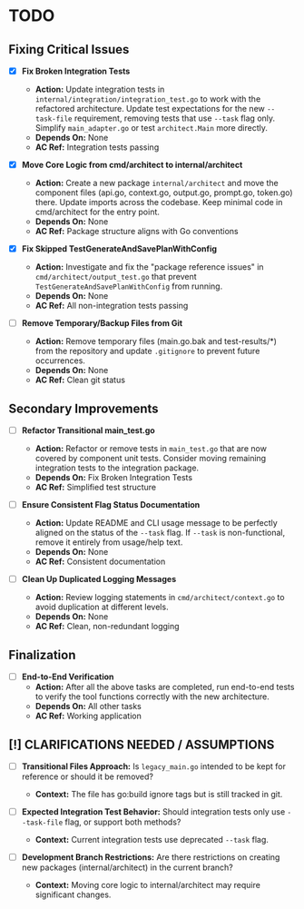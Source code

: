 # TODO

## Fixing Critical Issues

- [x] **Fix Broken Integration Tests**
  - **Action:** Update integration tests in `internal/integration/integration_test.go` to work with the refactored architecture. Update test expectations for the new `--task-file` requirement, removing tests that use `--task` flag only. Simplify `main_adapter.go` or test `architect.Main` more directly.
  - **Depends On:** None
  - **AC Ref:** Integration tests passing

- [x] **Move Core Logic from cmd/architect to internal/architect**
  - **Action:** Create a new package `internal/architect` and move the component files (api.go, context.go, output.go, prompt.go, token.go) there. Update imports across the codebase. Keep minimal code in cmd/architect for the entry point. 
  - **Depends On:** None
  - **AC Ref:** Package structure aligns with Go conventions

- [x] **Fix Skipped TestGenerateAndSavePlanWithConfig**
  - **Action:** Investigate and fix the "package reference issues" in `cmd/architect/output_test.go` that prevent `TestGenerateAndSavePlanWithConfig` from running.
  - **Depends On:** None
  - **AC Ref:** All non-integration tests passing

- [ ] **Remove Temporary/Backup Files from Git**
  - **Action:** Remove temporary files (main.go.bak and test-results/*) from the repository and update `.gitignore` to prevent future occurrences.
  - **Depends On:** None
  - **AC Ref:** Clean git status

## Secondary Improvements

- [ ] **Refactor Transitional main_test.go**
  - **Action:** Refactor or remove tests in `main_test.go` that are now covered by component unit tests. Consider moving remaining integration tests to the integration package.
  - **Depends On:** Fix Broken Integration Tests 
  - **AC Ref:** Simplified test structure

- [ ] **Ensure Consistent Flag Status Documentation**
  - **Action:** Update README and CLI usage message to be perfectly aligned on the status of the `--task` flag. If `--task` is non-functional, remove it entirely from usage/help text.
  - **Depends On:** None
  - **AC Ref:** Consistent documentation

- [ ] **Clean Up Duplicated Logging Messages**
  - **Action:** Review logging statements in `cmd/architect/context.go` to avoid duplication at different levels.
  - **Depends On:** None 
  - **AC Ref:** Clean, non-redundant logging

## Finalization

- [ ] **End-to-End Verification**
  - **Action:** After all the above tasks are completed, run end-to-end tests to verify the tool functions correctly with the new architecture.
  - **Depends On:** All other tasks
  - **AC Ref:** Working application

## [!] CLARIFICATIONS NEEDED / ASSUMPTIONS

- [ ] **Transitional Files Approach:** Is `legacy_main.go` intended to be kept for reference or should it be removed?
  - **Context:** The file has go:build ignore tags but is still tracked in git.

- [ ] **Expected Integration Test Behavior:** Should integration tests only use `--task-file` flag, or support both methods?
  - **Context:** Current integration tests use deprecated `--task` flag.

- [ ] **Development Branch Restrictions:** Are there restrictions on creating new packages (internal/architect) in the current branch?
  - **Context:** Moving core logic to internal/architect may require significant changes.